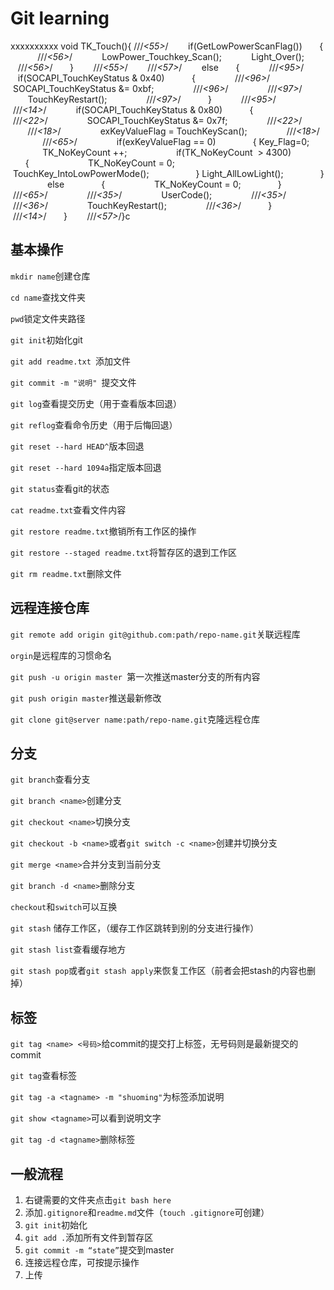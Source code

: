 # Git learning

xxxxxxxxxx void TK_Touch(){    /*<UserCodeStart>*//*<SinOne-Tag><55>*/        if(GetLowPowerScanFlag())        {            /*<UserCodeStart>*//*<SinOne-Tag><56>*/            LowPower_Touchkey_Scan();            Light_Over();            /*<UserCodeEnd>*//*<SinOne-Tag><56>*/        }        /*<UserCodeEnd>*//*<SinOne-Tag><55>*/        /*<UserCodeStart>*//*<SinOne-Tag><57>*/        else        {                        /*<UserCodeStart>*//*<SinOne-Tag><95>*/            if(SOCAPI_TouchKeyStatus & 0x40)            {                /*<UserCodeStart>*//*<SinOne-Tag><96>*/                SOCAPI_TouchKeyStatus &= 0xbf;                /*<UserCodeEnd>*//*<SinOne-Tag><96>*/                /*<UserCodeStart>*//*<SinOne-Tag><97>*/                TouchKeyRestart();                /*<UserCodeEnd>*//*<SinOne-Tag><97>*/            }            /*<UserCodeEnd>*//*<SinOne-Tag><95>*/            /*<UserCodeStart>*//*<SinOne-Tag><14>*/            if(SOCAPI_TouchKeyStatus & 0x80)            {                /*<UserCodeStart>*//*<SinOne-Tag><22>*/                SOCAPI_TouchKeyStatus &= 0x7f;                /*<UserCodeEnd>*//*<SinOne-Tag><22>*/                /*<UserCodeStart>*//*<SinOne-Tag><18>*/                exKeyValueFlag = TouchKeyScan();                /*<UserCodeEnd>*//*<SinOne-Tag><18>*/                /*<UserCodeStart>*//*<SinOne-Tag><65>*/                                                                if(exKeyValueFlag == 0)                {                    Key_Flag=0;                    TK_NoKeyCount ++;                    if(TK_NoKeyCount  > 4300)                    {                        TK_NoKeyCount = 0;                        TouchKey_IntoLowPowerMode();                    }                    Light_AllLowLight();                }                else                {                    TK_NoKeyCount = 0;                }                /*<UserCodeEnd>*//*<SinOne-Tag><65>*/                /*<UserCodeStart>*//*<SinOne-Tag><35>*/                UserCode();                /*<UserCodeEnd>*//*<SinOne-Tag><35>*/                /*<UserCodeStart>*//*<SinOne-Tag><36>*/                TouchKeyRestart();                /*<UserCodeEnd>*//*<SinOne-Tag><36>*/            }            /*<UserCodeEnd>*//*<SinOne-Tag><14>*/        }        /*<UserCodeEnd>*//*<SinOne-Tag><57>*/}c

## 基本操作

`mkdir name`创建仓库

`cd name`查找文件夹

`pwd`锁定文件夹路径

`git init`初始化git

`git add readme.txt `添加文件

`git commit -m "说明" `提交文件

`git log`查看提交历史（用于查看版本回退）

`git reflog`查看命令历史（用于后悔回退）

`git reset --hard HEAD^`版本回退

`git reset --hard 1094a`指定版本回退

`git status`查看git的状态

`cat readme.txt`查看文件内容

`git restore readme.txt`撤销所有工作区的操作

`git restore --staged readme.txt`将暂存区的退到工作区

`git rm readme.txt`删除文件



## 远程连接仓库

`git remote add origin git@github.com:path/repo-name.git`关联远程库

`orgin`是远程库的习惯命名

`git push -u origin master `第一次推送master分支的所有内容

`git push origin master`推送最新修改

`git clone git@server name:path/repo-name.git`克隆远程仓库



## 分支

`git branch`查看分支

`git branch <name>`创建分支

`git checkout <name>`切换分支

`git checkout -b <name>`或者`git switch -c <name>`创建并切换分支

`git merge <name>`合并分支到当前分支

`git branch -d <name>`删除分支

`checkout`和`switch`可以互换

`git stash`  储存工作区，（缓存工作区跳转到别的分支进行操作）

`git stash list`查看缓存地方

`git stash pop`或者`git stash apply`来恢复工作区（前者会把stash的内容也删掉）



## 标签

`git tag <name> <号码>`给commit的提交打上标签，无号码则是最新提交的commit

`git tag`查看标签

`git tag -a <tagname> -m "shuoming"`为标签添加说明

`git show <tagname>`可以看到说明文字

`git tag -d <tagname>`删除标签



## 一般流程

1. 右键需要的文件夹点击`git bash here`
2. 添加`.gitignore`和`readme.md`文件（`touch .gitignore`可创建）
3. `git init`初始化
4. `git add .`添加所有文件到暂存区
5. `git commit -m “state”`提交到master
6. 连接远程仓库，可按提示操作
7. 上传
